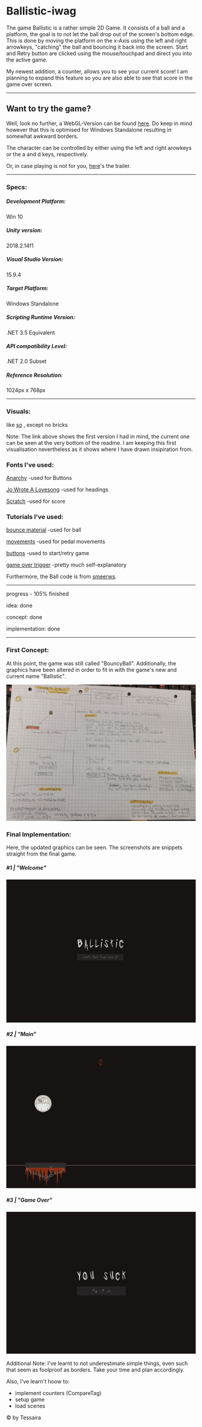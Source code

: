# Ballistic-iwag

The game Ballistic is a rather simple 2D Game. It consists of a ball and a platform, the goal is to not let the ball drop out of the screen's bottom edge. This is done by moving the platform on the x-Axis using the left and right arrowkeys, "catching" the ball and bouncing it back into the screen. Start and Retry button are clicked using the mouse/touchpad and direct you into the active game. 

My newest addition, a counter, allows you to see your current score! I am planning to expand this feature so you are also able to see that score in the game over screen.

--- 
## Want to try the game?

Well, look no further, a WebGL-Version can be found [here](https://www.sharemygame.com/share/4d999891-01b0-47db-bcf8-b37e429d6a15). Do keep in mind however that this is optimised for Windows Standalone resulting in somewhat awkward borders.

The character can be controlled by either using the left and right arowkeys or the a and d keys, respectively.


Or, in case playing is not for you, [here](https://youtu.be/JGouoljsAEY)'s the trailer.

---
### Specs:

##### Development Platform: 
Win 10

##### Unity version:
2018.2.14f1

##### Visual Studio Version: 
15.9.4

##### Target Platform:
Windows Standalone

##### Scripting Runtime Version:
.NET 3.5 Equivalent

##### API compatibility Level:
.NET 2.0 Subset

##### Reference Resolution:
1024px x 768px

---

### Visuals: 

like [so](https://www.cse.iitb.ac.in/~shrey/img/02.png) , except no bricks

Note: The link above shows the first version I had in mind, the current one can be seen at the very bottom of the readme. I am keeping this first visualisation nevertheless as it shows where I have drawn insipiration from.

### Fonts I've used:

[Anarchy](https://www.dafont.com/anarchy.font) 
-used for Buttons

[Jo Wrote A Lovesong](https://www.dafont.com/jo-wrote-a-lovesong.font) 
-used for headings

[Scratch](https://fontmeme.com/fonts/scratch-font-font/) 
-used for score

### Tutorials I've used:

[bounce material](https://unity3d.com/de/learn/tutorials/topics/physics/bouncing-ball) 
-used for ball

[movements](https://www.youtube.com/watch?v=Emyx-54Oim4&t=213s) 
-used for pedal movements

[buttons](https://www.youtube.com/watch?v=WaDUUIo4iSw) 
-used to start/retry game

[game over trigger](https://www.youtube.com/watch?v=izl5VUm2Frk) 
-pretty much self-explanatory

Furthermore, the Ball code is from [smeerws](https://github.com/smeerws).

---

progress - 105% finished

idea: done 

concept: done

implementation: done

---

### First Concept:

At this point, the game was still called "BouncyBall". Additionally, the graphics have been altered in order to fit in with the game's new and current name "Ballistic".
<div>
<img src="./Screenshots/ConceptSs.jpeg">
</div>

### Final Implementation:

Here, the updated graphics can be seen. The screenshots are snippets straight from the final game.

##### #1 | "Welcome"

<div>
<img src="./Screenshots/WelcomeSs.JPG">
</div>

##### #2 | "Main"

<div>
<img src="./Screenshots/MainSs.JPG">
</div>

##### #3 | "Game Over"

<div>
<img src="./Screenshots/GameOverSs.JPG">
</div>


Additional Note: I've learnt to not underestimate simple things, even such that seem as foolproof as borders. Take your time and plan accordingly.

Also, I've learn't hoow to:

- implement counters (CompareTag)
- setup game
- load scenes

© by Tessaira

